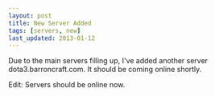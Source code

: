 ```yaml
---
layout: post
title: New Server Added
tags: [servers, new]
last_updated: 2013-01-12
---
```


Due to the main servers filling up, I've added another server dota3.barroncraft.com. It should be coming online shortly.

Edit: Servers should be online now.

